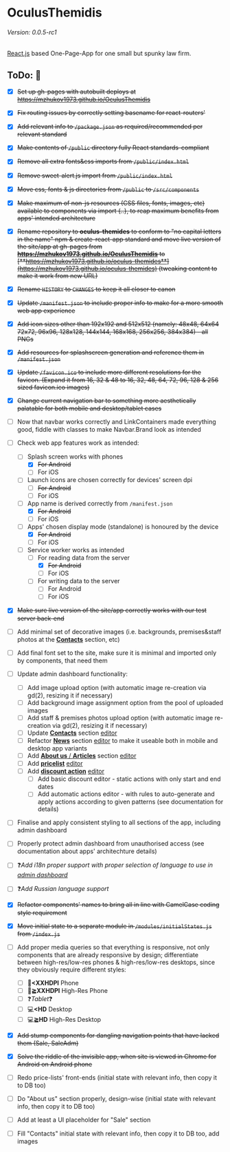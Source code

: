 # OculusThemidis
###### Version: 0.0.5-rc1

[React.js](https://facebook.github.io/react/) based One-Page-App for one small but spunky law firm.

## ToDo: :calendar:
- [x] ~~Set up gh-pages with autobuilt deploys at https://mzhukov1973.github.io/OculusThemidis~~
- [x] ~~Fix routing issues by correctly setting basename for react-routers' <BrowserRouter>~~
- [x] ~~Add relevant info to `/package.json` as required/recommended per relevant standard~~
- [x] ~~Make contents of `/public` directory fully React standards-compliant~~
- [x] ~~Remove all extra fonts&css imports from `/public/index.html`~~
- [x] ~~Remove sweet-alert.js import from `/public/index.html`~~
- [x] ~~Move css, fonts & js directories from `/public` to `/src/components`~~
- [x] ~~Make maximum of non-js resources (CSS files, fonts, images, etc) available to components via import {..}, to reap maximum benefits from apps' intended architecture~~
- [x] ~~Rename repository to **oculus-themides** to conform to "no capital letters in the name" npm & create-react-app standard and move live version of the site/app at gh-pages from **https://mzhukov1973.github.io/OculusThemidis** to [**https://mzhukov1973.github.io/oculus-themides**](https://mzhukov1973.github.io/oculus-themides) (tweaking content to make it work from new URL)~~
- [x] ~~Rename `HISTORY` to `CHANGES` to keep it all closer to canon~~
- [x] ~~Update `/manifest.json` to include proper info to make for a more smooth web app experience~~
- [x] ~~Add icon sizes other than 192x192 and 512x512 (namely: 48x48, 64x64 72x72, 96x96, 128x128, 144x144, 168x168, 256x256, 384x384) - all PNGs~~
- [x] ~~Add resources for splashscreen generation and reference them in `/manifest.json`~~
- [x] ~~Update `/favicon.ico` to include more different resolutions for the favicon. (Expand it from 16, 32 & 48 to 16, 32, 48, 64, 72, 96, 128 & 256 sized favicon.ico images)~~
- [x] ~~Change current navigation bar to something more aesthetically palatable for both mobile and desktop/tablet cases~~
- [ ] Now that navbar works correctly and LinkContainers made everything good, fiddle with classes to make Navbar.Brand look as intended
- [ ] Check web app features work as intended:
   - [ ] Splash screen works with phones
      - [x] ~~For Android~~
      - [ ] For iOS
   - [ ] Launch icons are chosen correctly for devices' screen dpi
      - [ ] ~~For Android~~
      - [ ] For iOS
   - [ ] App name is derived correctly from `/manifest.json`
      - [x] ~~For Android~~
      - [ ] For iOS
   - [ ] Apps' chosen display mode (standalone) is honoured by the device
      - [x] ~~For Android~~
      - [ ] For iOS
   - [ ] Service worker works as intended
      - [ ] For reading data from the server
         - [x] ~~For Android~~
         - [ ] For iOS
      - [ ] For writing data to the server
         - [ ] For Android
         - [ ] For iOS
- [x] ~~Make sure live version of the site/app correctly works with our test server back-end~~
- [ ] Add minimal set of decorative images (i.e. backgrounds, premises&staff photos at the [**Contacts**](https://mzhukov1973.github.io/oculus-themides/contacts) section, etc)
- [ ] Add final font set to the site, make sure it is minimal and imported only by components, that need them
- [ ] Update admin dashboard functionality:
   - [ ] Add image upload option (with automatic image re-creation via gd(2), resizing it if necessary)
   - [ ] Add background image assignment option from the pool of uploaded images
   - [ ] Add staff & premises photos upload option (with automatic image re-creation via gd(2), resizing it if necessary)
   - [ ] Update [**Contacts**](https://mzhukov1973.github.io/oculus-themides/contacts) section [editor](https://mzhukov1973.github.io/oculus-themides/contacts)
   - [ ] Refactor [**News**](https://mzhukov1973.github.io/oculus-themides/news) section [editor](https://mzhukov1973.github.io/oculus-themides/news) to make it useable both in mobile and desktop app variants
   - [ ] Add [**About us** / **Articles**](https://mzhukov1973.github.io/oculus-themides/about) section [editor](https://mzhukov1973.github.io/oculus-themides/adm/about)
   - [ ] Add [**pricelist**](https://mzhukov1973.github.io/oculus-themides/price) [editor](https://mzhukov1973.github.io/oculus-themides/adm/price)
   - [ ] Add [**discount action**](https://mzhukov1973.github.io/oculus-themides/sale) [editor](https://mzhukov1973.github.io/oculus-themides/adm/sale)
      - [ ] Add basic discount editor - static actions with only start and end dates
      - [ ] Add automatic actions editor - with rules to auto-generate and apply actions according to given patterns (see documentation for details)
- [ ] Finalise and apply consistent styling to all sections of the app, including admin dashboard
- [ ] Properly protect admin dashboard from unauthorised access (see documentation about apps' architechture details)
- [ ] :question:*Add i18n proper support with proper selection of language to use in [admin dashboard](https://mzhukov1973.github.io/oculus-themides/adm)*
- [ ] :question:*Add Russian language support*
- [x] ~~Refactor components' names to bring all in line with CamelCase coding style requirement~~
- [x] ~~Move initial state to a separate module in `/modules/initialStates.js` from `/index.js`~~
- [ ] Add proper media queries so that everything is responsive, not only components that are already responsive by design; differentiate between high-res/low-res phones & high-res/low-res desktops, since they obviously require different styles:
   - [ ] :iphone:**<XXHDPI** Phone
   - [ ] :iphone:**&#x2267;XXHDPI** High-Res Phone
   - [ ] :question:*Tablet*:question:
   - [ ] :computer:**<HD** Desktop
   - [ ] :computer:**&#x2267;HD** High-Res Desktop
- [x] ~~Add stump components for dangling navigation points that have lacked them (Sale, SaleAdm)~~
- [x] ~~Solve the riddle of the invisible app, when site is viewed in Chrome for Android on Android phone~~
- [ ] Redo price-lists' front-ends (initial state with relevant info, then copy it to DB too)
- [ ] Do "About us" section properly, design-wise (initial state with relevant info, then copy it to DB too)
- [ ] Add at least a UI placeholder for "Sale" section 
- [ ] Fill "Contacts" initial state with relevant info, then copy it to DB too, add images
   
